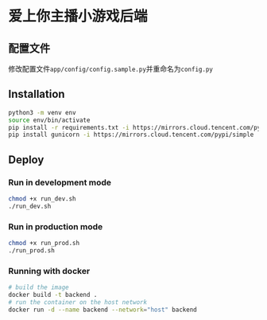 # 爱上你主播小游戏后端

## 配置文件

修改配置文件`app/config/config.sample.py`并重命名为`config.py`

## Installation

```bash
python3 -m venv env
source env/bin/activate
pip install -r requirements.txt -i https://mirrors.cloud.tencent.com/pypi/simple
pip install gunicorn -i https://mirrors.cloud.tencent.com/pypi/simple
```

## Deploy

### Run in development mode

```bash
chmod +x run_dev.sh
./run_dev.sh
```

### Run in production mode

```bash
chmod +x run_prod.sh
./run_prod.sh
```

### Running with docker

```bash
# build the image
docker build -t backend .
# run the container on the host network
docker run -d --name backend --network="host" backend
```

